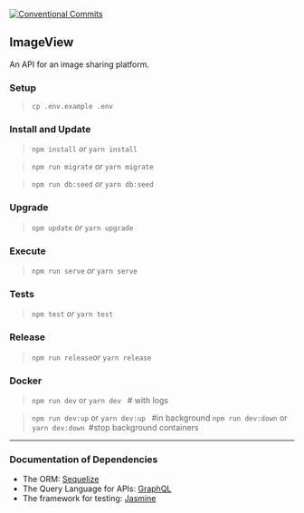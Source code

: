 [![Conventional Commits](https://img.shields.io/badge/Conventional%20Commits-1.0.0-yellow.svg)](https://conventionalcommits.org)

## ImageView

An API for an image sharing platform.

### Setup

> `cp .env.example .env`

### Install and Update

> `npm install` *or* `yarn install`

> `npm run migrate` *or* `yarn migrate`

> `npm run db:seed` *or* `yarn db:seed`

### Upgrade

> `npm update` *or* `yarn upgrade`

### Execute

> `npm run serve` *or* `yarn serve`

### Tests

> `npm test` *or* `yarn test`

### Release

> `npm run release`*or* `yarn release`

### Docker

> `npm run dev` or `yarn dev ` # with logs

> `npm run dev:up` or `yarn dev:up ` #in background
> `npm run dev:down` or `yarn dev:down `#stop background containers

---

### Documentation of Dependencies

- The ORM: [Sequelize](http://docs.sequelizejs.com)
- The Query Language for APIs: [GraphQL](https://www.apollographql.com/docs/graphql-tools)
- The framework for testing: [Jasmine](https://jasmine.github.io/api/edge/global)

